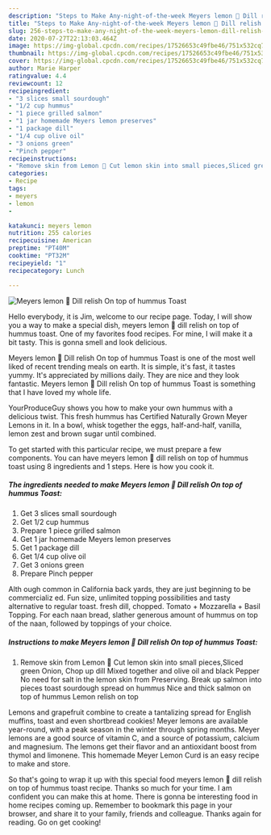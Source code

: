 ```yaml
---
description: "Steps to Make Any-night-of-the-week Meyers lemon 🍋 Dill relish On top of hummus Toast"
title: "Steps to Make Any-night-of-the-week Meyers lemon 🍋 Dill relish On top of hummus Toast"
slug: 256-steps-to-make-any-night-of-the-week-meyers-lemon-dill-relish-on-top-of-hummus-toast
date: 2020-07-27T22:13:03.464Z
image: https://img-global.cpcdn.com/recipes/17526653c49fbe46/751x532cq70/meyers-lemon-🍋-dill-relish-on-top-of-hummus-toast-recipe-main-photo.jpg
thumbnail: https://img-global.cpcdn.com/recipes/17526653c49fbe46/751x532cq70/meyers-lemon-🍋-dill-relish-on-top-of-hummus-toast-recipe-main-photo.jpg
cover: https://img-global.cpcdn.com/recipes/17526653c49fbe46/751x532cq70/meyers-lemon-🍋-dill-relish-on-top-of-hummus-toast-recipe-main-photo.jpg
author: Marie Harper
ratingvalue: 4.4
reviewcount: 12
recipeingredient:
- "3 slices small sourdough"
- "1/2 cup hummus"
- "1 piece grilled salmon"
- "1 jar homemade Meyers lemon preserves"
- "1 package dill"
- "1/4 cup olive oil"
- "3 onions green"
- "Pinch pepper"
recipeinstructions:
- "Remove skin from Lemon 🍋 Cut lemon skin into small pieces,Sliced green Onion, Chop up dill Mixed together and olive oil and black Pepper No need for salt in the lemon skin from Preserving. Break up salmon into pieces toast sourdough spread on hummus Nice and thick salmon on top of hummus Lemon relish on top"
categories:
- Recipe
tags:
- meyers
- lemon
- 

katakunci: meyers lemon  
nutrition: 255 calories
recipecuisine: American
preptime: "PT40M"
cooktime: "PT32M"
recipeyield: "1"
recipecategory: Lunch

---
```



![Meyers lemon 🍋 Dill relish On top of hummus Toast](https://img-global.cpcdn.com/recipes/17526653c49fbe46/751x532cq70/meyers-lemon-🍋-dill-relish-on-top-of-hummus-toast-recipe-main-photo.jpg)

Hello everybody, it is Jim, welcome to our recipe page. Today, I will show you a way to make a special dish, meyers lemon 🍋 dill relish on top of hummus toast. One of my favorites food recipes. For mine, I will make it a bit tasty. This is gonna smell and look delicious.

Meyers lemon 🍋 Dill relish On top of hummus Toast is one of the most well liked of recent trending meals on earth. It is simple, it's fast, it tastes yummy. It's appreciated by millions daily. They are nice and they look fantastic. Meyers lemon 🍋 Dill relish On top of hummus Toast is something that I have loved my whole life.

YourProduceGuy shows you how to make your own hummus with a delicious twist. This fresh hummus has Certified Naturally Grown Meyer Lemons in it. In a bowl, whisk together the eggs, half-and-half, vanilla, lemon zest and brown sugar until combined.


To get started with this particular recipe, we must prepare a few components. You can have meyers lemon 🍋 dill relish on top of hummus toast using 8 ingredients and 1 steps. Here is how you cook it.

<!--inarticleads1-->

##### The ingredients needed to make Meyers lemon 🍋 Dill relish On top of hummus Toast:

1. Get 3 slices small sourdough
1. Get 1/2 cup hummus
1. Prepare 1 piece grilled salmon
1. Get 1 jar homemade Meyers lemon preserves
1. Get 1 package dill
1. Get 1/4 cup olive oil
1. Get 3 onions green
1. Prepare Pinch pepper


Alth ough common in California back yards, they are just beginning to be commercializ ed. Fun size, unlimited topping possibilities and tasty alternative to regular toast. fresh dill, chopped. Tomato + Mozzarella + Basil Topping. For each naan bread, slather generous amount of hummus on top of the naan, followed by toppings of your choice. 

<!--inarticleads2-->

##### Instructions to make Meyers lemon 🍋 Dill relish On top of hummus Toast:

1. Remove skin from Lemon 🍋 Cut lemon skin into small pieces,Sliced green Onion, Chop up dill Mixed together and olive oil and black Pepper No need for salt in the lemon skin from Preserving. Break up salmon into pieces toast sourdough spread on hummus Nice and thick salmon on top of hummus Lemon relish on top


Lemons and grapefruit combine to create a tantalizing spread for English muffins, toast and even shortbread cookies! Meyer lemons are available year-round, with a peak season in the winter through spring months. Meyer lemons are a good source of vitamin C, and a source of potassium, calcium and magnesium. The lemons get their flavor and an antioxidant boost from thymol and limonene. This homemade Meyer Lemon Curd is an easy recipe to make and store. 

So that's going to wrap it up with this special food meyers lemon 🍋 dill relish on top of hummus toast recipe. Thanks so much for your time. I am confident you can make this at home. There is gonna be interesting food in home recipes coming up. Remember to bookmark this page in your browser, and share it to your family, friends and colleague. Thanks again for reading. Go on get cooking!
